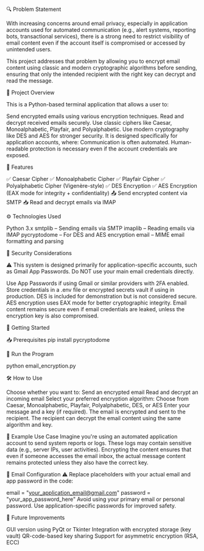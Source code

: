 🔍 Problem Statement


With increasing concerns around email privacy, especially in application accounts used for automated communication (e.g., alert systems, reporting bots, transactional services), there is a strong need to restrict visibility of email content even if the account itself is compromised or accessed by unintended users.

This project addresses that problem by allowing you to encrypt email content using classic and modern cryptographic algorithms before sending, ensuring that only the intended recipient with the right key can decrypt and read the message.


📌 Project Overview

This is a Python-based terminal application that allows a user to:

Send encrypted emails using various encryption techniques.
Read and decrypt received emails securely.
Use classic ciphers like Caesar, Monoalphabetic, Playfair, and Polyalphabetic.
Use modern cryptography like DES and AES for stronger security.
It is designed specifically for application accounts, where:
Communication is often automated.
Human-readable protection is necessary even if the account credentials are exposed.


🔧 Features

✅ Caesar Cipher
✅ Monoalphabetic Cipher
✅ Playfair Cipher
✅ Polyalphabetic Cipher (Vigenère-style)
✅ DES Encryption
✅ AES Encryption (EAX mode for integrity + confidentiality)
📤 Send encrypted content via SMTP
📥 Read and decrypt emails via IMAP



⚙️ Technologies Used

Python 3.x
smtplib – Sending emails via SMTP
imaplib – Reading emails via IMAP
pycryptodome – For DES and AES encryption
email – MIME email formatting and parsing


🔐 Security Considerations

⚠️ This system is designed primarily for application-specific accounts, such as Gmail App Passwords.
Do NOT use your main email credentials directly.

Use App Passwords if using Gmail or similar providers with 2FA enabled.
Store credentials in a .env file or encrypted secrets vault if using in production.
DES is included for demonstration but is not considered secure.
AES encryption uses EAX mode for better cryptographic integrity.
Email content remains secure even if email credentials are leaked, unless the encryption key is also compromised.



🚀 Getting Started

📥 Prerequisites
pip install pycryptodome

🧪 Run the Program

python email_encryption.py


🛠️ How to Use

Choose whether you want to:
Send an encrypted email
Read and decrypt an incoming email
Select your preferred encryption algorithm:
Choose from Caesar, Monoalphabetic, Playfair, Polyalphabetic, DES, or AES
Enter your message and a key (if required).
The email is encrypted and sent to the recipient.
The recipient can decrypt the email content using the same algorithm and key.


🧠 Example Use Case
Imagine you're using an automated application account to send system reports or logs. These logs may contain sensitive data (e.g., server IPs, user activities). Encrypting the content ensures that even if someone accesses the email inbox, the actual message content remains protected unless they also have the correct key.



📧 Email Configuration
⚠️ Replace placeholders with your actual email and app password in the code:

email = "your_application_email@gmail.com"
password = "your_app_password_here"
Avoid using your primary email or personal password. Use application-specific passwords for improved safety.



🧩 Future Improvements

GUI version using PyQt or Tkinter
Integration with encrypted storage (key vault)
QR-code-based key sharing
Support for asymmetric encryption (RSA, ECC)
